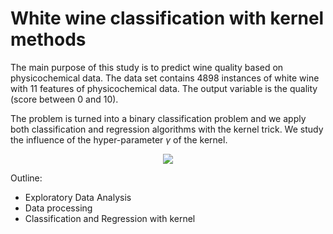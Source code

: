 # White wine classification with kernel methods

The main purpose of this study is to predict wine quality based on physicochemical data.
The data set contains 4898 instances of white wine with 11 features of physicochemical data.
The output variable is the quality (score between 0 and 10).

The problem is turned into a binary classification problem and we apply both classification and regression algorithms with the kernel trick.
We study the influence of the hyper-parameter $\gamma$ of the kernel.

<p align="center">
  <img src="https://github.com/christelle-git/Game-of-wubes/blob/master/white_wine.gif">
</p>


Outline:
* Exploratory Data Analysis
* Data processing
* Classification and Regression with kernel
